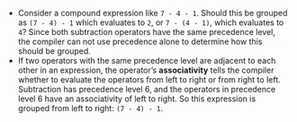 - Consider a compound expression like `7 - 4 - 1`. Should this be grouped as `(7 - 4) - 1` which evaluates to `2`, or `7 - (4 - 1)`, which evaluates to `4`? Since both subtraction operators have the same precedence level, the compiler can not use precedence alone to determine how this should be grouped.
- If two operators with the same precedence level are adjacent to each other in an expression, the operator’s **associativity** tells the compiler whether to evaluate the operators from left to right or from right to left. Subtraction has precedence level 6, and the operators in precedence level 6 have an associativity of left to right. So this expression is grouped from left to right: `(7 - 4) - 1`.